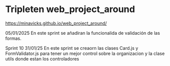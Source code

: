 # Tripleten web_project_around

https://minavicks.github.io/web_project_around/

05/01/2025
En este sprint se añadiran la funcionalida de validación de las formas.

Sprint 10
31/01/25
En este sprint se creaorn las clases Card.js y FormValidator.js para tener un mejor control sobre la organizacion y la clase utils donde estan los controladores
